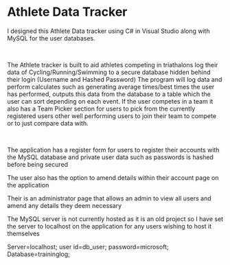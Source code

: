 <html>
<head><h1>Athlete Data Tracker</h1></head>
<body>
<p>I designed this Athlete Data tracker using C# in Visual Studio along with MySQL for the user databases.</p>
<br>
<p>The Athlete tracker is built to aid athletes competing in triathalons log their data of Cycling/Running/Swimming to a secure database hidden behind their login (Username and Hashed Password)
The program will log data and perform calculates such as generating average times/best times the user has performed, outputs this data from the database to a table which the user can sort depending on each event.
If the user competes in a team it also has a Team Picker section for users to pick from the currently registered users other well performing users to join their team to compete or to just compare data with.
</p>
<br>
<p>The application has a register form for users to register their accounts with the MySQL database and private user data such as passwords is hashed before being secured</p>
<p>The user also has the option to amend details within their account page on the application</p>
<p>Their is an administrator page that allows an admin to view all users and amend any details they deem necessary</p>
<p>The MySQL server is not currently hosted as it is an old project so I have set the server to localhost on the application for any users wishing to host it themselves</p>
<p>
Server=localhost;
user id=db_user;
password=microsoft;
Database=traininglog;
</p>
</body>
</html>
